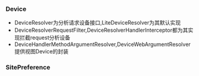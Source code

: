 ### Device
* DeviceResolver为分析请求设备接口,LiteDeviceResolver为其默认实现
* DeviceResolverRequestFilter,DeviceResolverHandlerInterceptor都为其实现拦截request分析设备
* DeviceHandlerMethodArgumentResolver,DeviceWebArgumentResolver提供视图Device的封装

### SitePreference

